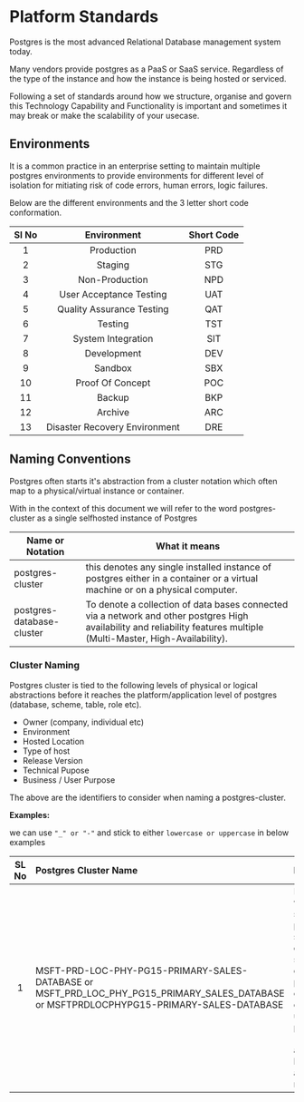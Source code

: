 # Platform Standards

Postgres is the most advanced Relational Database management system today.

Many vendors provide postgres as a PaaS or SaaS service. Regardless of the type of the instance and how the instance is being hosted or serviced.

Following a set of standards around how we structure, organise and govern this Technology Capability and Functionality is important and sometimes it may break or make the scalability of your usecase.

## Environments

It is a common practice in an enterprise setting to maintain multiple postgres environments to provide environments for different level of isolation for mitiating risk of code errors, human errors, logic failures.

Below are the different environments and the 3 letter short code conformation.

| Sl No |          Environment          | Short Code |
| :---: | :---------------------------: | :--------: |
|   1   |          Production           |    PRD     |
|   2   |            Staging            |    STG     |
|   3   |        Non-Production         |    NPD     |
|   4   |    User Acceptance Testing    |    UAT     |
|   5   |   Quality Assurance Testing   |    QAT     |
|   6   |            Testing            |    TST     |
|   7   |      System Integration       |    SIT     |
|   8   |          Development          |    DEV     |
|   9   |            Sandbox            |    SBX     |
|  10   |       Proof Of Concept        |    POC     |
|  11   |            Backup             |    BKP     |
|  12   |            Archive            |    ARC     |
|  13   | Disaster Recovery Environment |    DRE     |

## Naming Conventions

Postgres often starts it's abstraction from a cluster notation which often map to a physical/virtual instance or container.

With in the context of this document we will refer to the word postgres-cluster as a single selfhosted instance of Postgres

| Name or Notation          | What it means                                                                                                                                                          |
| ------------------------- | ---------------------------------------------------------------------------------------------------------------------------------------------------------------------- |
| postgres-cluster          | this denotes any single installed instance of postgres either in a container or a virtual machine or on a physical computer.                                           |
| postgres-database-cluster | To denote a collection of data bases connected via a network and other postgres High availability and reliability features multiple (Multi-Master, High-Availability). |

### Cluster Naming

Postgres cluster is tied to the following levels of physical or logical abstractions before it reaches the platform/application level of postgres (database, scheme, table, role etc).

- Owner (company, individual etc)
- Environment
- Hosted Location
- Type of host
- Release Version
- Technical Pupose
- Business / User Purpose

The above are the identifiers to consider when naming a postgres-cluster.

__Examples:__

we can use `"_" or "-"` and stick to either `lowercase or uppercase` in below examples

| SL No | Postgres Cluster Name                                                                                                                    | Description                                                                                                                                                                      |
| :---: | :--------------------------------------------------------------------------------------------------------------------------------------- | :------------------------------------------------------------------------------------------------------------------------------------------------------------------------------- |
|   1   | MSFT-PRD-LOC-PHY-PG15-PRIMARY-SALES-DATABASE or MSFT_PRD_LOC_PHY_PG15_PRIMARY_SALES_DATABASE or MSFTPRDLOCPHYPG15-PRIMARY-SALES-DATABASE | Microsoft wanted to store their production sales department systems data in a postgres cluster in databases using postgres 15 version as hosted local site on a physical machine |
